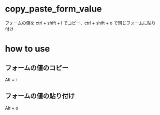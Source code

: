 # copy_paste_form_value
フォームの値を ctrl + shift + i でコピー、ctrl + shift + o で同じフォームに貼り付け

# how to use

## フォームの値のコピー

Alt + i

## フォームの値の貼り付け

Alt + o

